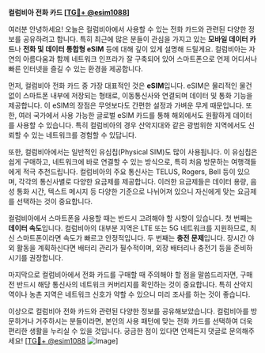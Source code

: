 **컬럼비아 전화 카드 [[TG💪+ @esim1088](https://t.me/s/esim1088)]**

여러분 안녕하세요! 오늘은 컬럼비아에서 사용할 수 있는 전화 카드와 관련된 다양한 정보를 공유하려고 합니다. 특히 최근에 많은 분들이 관심을 가지고 있는 **모바일 데이터 카드**나 **전화 및 데이터 통합형 eSIM** 등에 대해 깊이 있게 설명해 드릴게요. 컬럼비아는 자연의 아름다움과 함께 네트워크 인프라가 잘 구축되어 있어 스마트폰으로 언제 어디서나 빠른 인터넷을 즐길 수 있는 환경을 제공합니다.

먼저, 컬럼비아 전화 카드 중 가장 대표적인 것은 **eSIM**입니다. eSIM은 물리적인 물건 없이 스마트폰 내부에 저장되는 형태로, 이동통신사와 연결되며 데이터 및 통화 기능을 제공합니다. 이 eSIM의 장점은 무엇보다도 간편한 설정과 가벼운 무게 때문입니다. 또한, 여러 국가에서 사용 가능한 글로벌 eSIM 카드를 통해 해외에서도 원활하게 데이터를 사용할 수 있습니다. 특히 컬럼비아의 경우 산악지대와 같은 광범위한 지역에서도 신뢰할 수 있는 네트워크를 경험할 수 있답니다.

또한, 컬럼비아에서는 일반적인 유심칩(Physical SIM)도 많이 사용됩니다. 이 유심칩은 쉽게 구매하고, 네트워크에 바로 연결할 수 있는 방식으로, 특히 처음 방문하는 여행객들에게 적극 추천드립니다. 컬럼비아의 주요 통신사는 TELUS, Rogers, Bell 등이 있으며, 각각의 통신사별로 다양한 요금제를 제공합니다. 이러한 요금제들은 데이터 용량, 음성 통화 시간, 텍스트 메시지 등 다양한 기준으로 나뉘어져 있으니 자신에게 맞는 요금제를 선택하는 것이 중요합니다.

컬럼비아에서 스마트폰을 사용할 때는 반드시 고려해야 할 사항이 있습니다. 첫 번째는 **데이터 속도**입니다. 컬럼비아의 대부분 지역은 LTE 또는 5G 네트워크를 지원하므로, 최신 스마트폰이라면 속도가 빠르고 안정적입니다. 두 번째는 **충전 문제**입니다. 장시간 야외 활동을 계획하신다면 배터리 관리가 필수적이며, 외장 배터리나 충전기 등을 준비하시기를 권장합니다.

마지막으로 컬럼비아에서 전화 카드를 구매할 때 주의해야 할 점을 말씀드리자면, 구매 전 반드시 해당 통신사의 네트워크 커버리지를 확인하는 것이 중요합니다. 특히 산악지역이나 농촌 지역은 네트워크 신호가 약할 수 있으니 미리 조사를 하는 것이 좋습니다.

이상으로 컬럼비아 전화 카드와 관련된 다양한 정보를 공유해보았습니다. 컬럼비아를 방문하거나 거주하시는 분들이라면, 본인의 사용 패턴에 맞는 전화 카드를 선택하여 더욱 편리한 생활을 누리실 수 있을 것입니다. 궁금한 점이 있다면 언제든지 댓글로 문의해주세요! [[TG💪+ @esim1088](https://t.me/s/esim1088) ![Image](https://i.postimg.cc/Y0z9fWf4/image.png)]